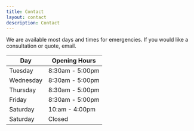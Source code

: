 ```yaml
---
title: Contact
layout: contact
description: Contact
---
```


We are available most days and times for emergencies. If you would like a consultation or quote, email.

| Day       | Opening Hours   |
| --------- | --------------- |
| Tuesday   | 8:30am - 5:00pm |
| Wednesday | 8:30am - 5:00pm |
| Thursday  | 8:30am - 5:00pm |
| Friday    | 8:30am - 5:00pm |
| Saturday  | 10:am - 4:00pm  |
| Saturday  | Closed          |
